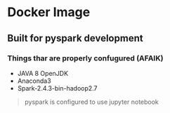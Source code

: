 # Docker Image 
## Built for pyspark development
### Things thar are properly confugured (AFAIK)
- JAVA 8 OpenJDK
- Anaconda3
- Spark-2.4.3-bin-hadoop2.7

> pyspark is configured to use jupyter notebook
